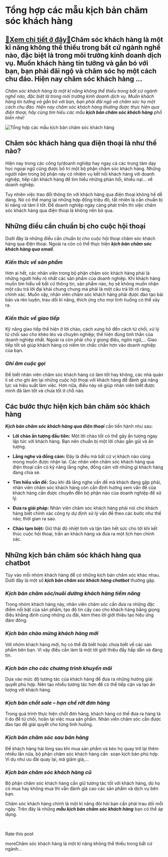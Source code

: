 Tổng hợp các mẫu kịch bản chăm sóc khách hàng
=============================================

[:gift:Xem chi tiết ở đây:gift:](https://hddtvn.com/tong-hop-cac-mau-kich-ban-cham-soc-khach-hang/)Chăm sóc khách hàng là một kĩ năng không thể thiếu trong bất cứ ngành nghề nào, đặc biệt là trong môi trường kinh doanh dịch vụ. Muốn khách hàng tin tưởng và gắn bó với bạn, bạn phải đãi ngộ và chăm sóc họ một cách chu đáo. Hiện nay chăm sóc khách hàng …
--------------------------------------------------------------------------------------------------------------------------------------------------------------------------------------------------------------------------------------------------------------

*Chăm sóc khách hàng là một kĩ năng không thể thiếu trong bất cứ ngành nghề nào, đặc biệt là trong môi trường kinh doanh dịch vụ. Muốn khách hàng tin tưởng và gắn bó với bạn, bạn phải đãi ngộ và chăm sóc họ một cách chu đáo. Hiện nay chăm sóc khách hàng thường được thực hiện qua điện thoại, hãy cùng tìm hiêu các* *mẫu* ***kịch bản chăm sóc khách hàng*** *phổ biến nhé!*


![Tổng hợp các mẫu kịch bản chăm sóc khách hàng](https://hddtvn.com/wp-content/uploads/2021/01/portrait-beautiful-operator-woman-gray-wall_33799-7690.jpg)


Chăm sóc khách hàng qua điện thoại là như thế nào?
--------------------------------------------------


Hiện nay trong các công ty/doanh nghiệp hay ngay cả các trung tâm dạy học ngoại ngữ cũng được bố trí một bộ phận chăm sóc khách hàng. Những người nằm trong bộ phận này có nhiệm vụ kết nối khách hàng với doanh nghiệp, tiếp cận khách hàng để tìm hiểu những phản hồi, khiếu nại… về doanh nghiệp.


Tuy nhiên việc trao đổi thông tin với khách hàng qua điện thoại không hề dễ dàng. Nó có thể mang lại những hợp đồng triệu đô, tất nhiên là cần chuẩn bị kĩ năng và tâm lí tốt. Để doanh nghiệp ngày càng phát triển thì việc chăm sóc khách hàng qua điện thoại là không nên bỏ qua.


Những điều cần chuẩn bị cho cuộc hội thoại
------------------------------------------


Dưới đây là những điều cần chuẩn bị cho cuộc hội thoại chăm sóc khách hàng qua điện thoại. Ngoài ra còn có thể thực hiện ***kịch bản chăm sóc khách hàng qua email***.


### ***Kiến thức về sản phẩm***


Hơn ai hết, các nhân viên trong bộ phận chăm sóc khách hàng phải là những người hiểu rõ nhất các sản phẩm của doanh nghiệp. Khi khách hàng muốn tìm hiểu về bất cứ thông tin, sản phẩm nào, họ sẽ không muốn nhận một câu trả lời đại khái chung chung mà phải là một câu trả lời rõ ràng, chính xác. Muốn vậy, nhân viên chăm sóc khách hàng phải được đào tạo bài bản và rèn luyện, trau dồi kĩ năng, thích ứng cho mọi tình huống có thể xảy ra.


### ***Kiến thức về giao tiếp***


Kỹ năng giao tiếp thể hiện ở lời chào, cách xưng hô đến cách từ chối, xử lý từ chối sao cho khéo léo và chuyên nghiệp; thể hiện đúng tinh thần của doanh nghiệp nhất. Ngoài ra còn phải chú ý giọng điệu, ngôn ngữ,… Giao tiếp tốt sẽ giúp khách hàng có niềm tin chắc chắn hơn vào doanh nghiệp của bạn.


### ***Ghi âm cuộc gọi***


Để biết nhân viên chăm sóc khách hàng có làm tốt hay không, các nhà quản lí sẽ cho ghi âm lại những cuộc hội thoại với khách hàng để đánh giá năng lực và hiệu suất làm việc. Hơn nữa, điều này sẽ giúp nhân viên biết được mình đã làm tốt và chưa tốt ở chỗ nào.


Các bước thực hiện kịch bản chăm sóc khách hàng
-----------------------------------------------


***Kịch bản chăm sóc khách hàng qua điện thoại*** cần tiến hành như sau:




* **Lời chào ấn tượng đầu tiên:** Một lời chào tốt có thể gây ấn tượng ngay lập tức với khách hàng. Bạn nên chuẩn bị một lời chào gần gũi và ấn tượng.

* **Lắng nghe và đồng cảm:** Đây là điều mà bất cứ vị khách nào cũng mong muốn được nhận lại. Các nhân viên chăm sóc khách hàng qua điện thoại cần có kỹ năng lắng nghe, đồng cảm với những gì khách hàng đang chia sẻ.

* **Tìm hiểu vấn đề:** Sau khi đã lắng nghe vấn đề mà khách đang gặp phải, nhân viên chăm sóc khách hàng còn cần định hướng xem vấn đề của khách hàng cần được chuyển đến bộ phận nào của doanh nghiệp để xử lý.

* **Đưa ra giải pháp:** Nhân viên chăm sóc khách hàng phải nói cho khách hàng biết chính xác công ty dự định xử lý vấn đề theo các bước như thế nào; thời gian ra sao.

* **Chào tạm biệt:** Giữ thái độ nhiệt tình và tận tâm hết sức cho tới khi kết thúc cuộc hội thoại, trấn an khách hàng và đưa ra một lịch hẹn chính xác.



Những kịch bản chăm sóc khách hàng qua chatbot
----------------------------------------------


Tùy vào mỗi nhóm khách hàng để có những kịch bản chăm sóc khác nhau. Dưới đây là một số ***kịch bản chăm sóc khách hàng chatbot*** thường gặp.


### ***Kịch bản chăm sóc/nuôi dưỡng khách hàng tiềm năng***


Trong nhóm khách hàng này, nhân viên chăm sóc cần đưa ra những đặc điểm nổi bật của sản phẩm, tạo độ tin cậy cao cho khách hàng bằng giọng điệu khẳng định cùng những ưu đãi, kèm theo lời giới thiệu tạo hiệu ứng đám đông.


### ***Kịch bản chào mừng khách hàng mới***


Với nhóm khách hàng mới, họ có thể đã biết hoặc chưa biết về các sản phẩm bên bạn. Vì vậy điều cần làm là một lời giới thiệu đầy hấp dẫn và đáng tin.


### ***Kịch bản cho các chương trình khuyến mãi***


Dựa vào mức độ tương tác của khách hàng để đưa ra những hướng giải quyết phù hợp. Nên tạo nhiều tương tác hơn để có thể tiếp cận và tạo ấn tượng với khách hàng.


### ***Kịch bản chốt sale – hạn chế rớt đơn hàng***


Trong quá trình thực hiện chốt đơn hàng, khách hàng có thể đưa ra hàng tá lí do để từ chối, hoãn lại việc mua sản phẩm. Nhân viên chăm sóc cần được đào tạo để giải quyết cho từng tình huống.


### ***Kịch bản chăm sóc sau bán hàng***


Để khách hàng hài lòng sau khi mua sản phẩm và kéo họ quay trở lại thêm nhiều lần nữa, bộ phận chăm sóc khách hàng cần  soạn kịch bản phù hợp. Ví dụ như ưu đãi quay lại, mã giảm giá,…


### ***Kịch bản chăm sóc khách hàng cũ***


Bộ phận chăm sóc khách hàng cần giữ tương tác tốt với khách hàng, dù họ có mua hay không mua thì vẫn đánh giá cao các sản phẩm và dịch vụ bên bạn.


Chăm sóc khách hàng chính là một kĩ năng đòi hỏi bạn cần phải trau dồi mỗi ngày. Trên đây là những ***mẫu kịch bản chăm sóc khách hàng*** bạn có thể áp dụng.


 








































Rate this post


moreChăm sóc khách hàng là một kĩ năng không thể thiếu trong bất cứ ngành…

